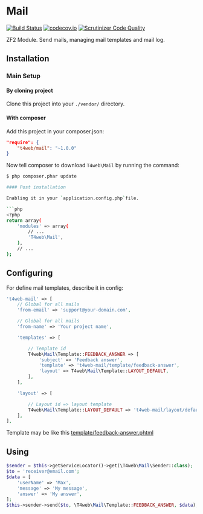 # Mail

[![Build Status](https://travis-ci.org/t4web/Mail.svg?branch=master)](https://travis-ci.org/t4web/Mail)
[![codecov.io](http://codecov.io/github/t4web/Mail/coverage.svg?branch=master)](http://codecov.io/github/t4web/Mail?branch=master)
[![Scrutinizer Code Quality](https://scrutinizer-ci.com/g/t4web/Mail/badges/quality-score.png?b=master)](https://scrutinizer-ci.com/g/t4web/Mail/?branch=master)

ZF2 Module. Send mails, managing mail templates and mail log.

Installation
------------
### Main Setup

#### By cloning project

Clone this project into your `./vendor/` directory.

#### With composer

Add this project in your composer.json:

```json
"require": {
    "t4web/mail": "~1.0.0"
}
```

Now tell composer to download `T4web\Mail` by running the command:

```bash
$ php composer.phar update

#### Post installation

Enabling it in your `application.config.php`file.

```php
<?php
return array(
    'modules' => array(
        // ...
        'T4web\Mail',
    ),
    // ...
);
```

Configuring
------------
For define mail templates, describe it in config:

```php
't4web-mail' => [
    // Global for all mails
    'from-email' => 'support@your-domain.com',

    // Global for all mails
    'from-name' => 'Your project name',

    'templates' => [

        // Template id
        T4web\Mail\Template::FEEDBACK_ANSWER => [
            'subject' => 'Feedback answer',
            'template' => 't4web-mail/template/feedback-answer',
            'layout' => T4web\Mail\Template::LAYOUT_DEFAULT,
        ],
    ],

    'layout' => [

        // Layout id => layout template
        T4web\Mail\Template::LAYOUT_DEFAULT => 't4web-mail/layout/default',
    ],
],
```

Template may be like this [template/feedback-answer.phtml](https://github.com/t4web/Mail/blob/master/view/t4web-mail/template/feedback-answer.phtml)

Using
------------
```php
$sender = $this->getServiceLocator()->get(\T4web\Mail\Sender::class);
$to = 'receiver@email.com';
$data = [
    'userName' => 'Max',
    'message' => 'My message',
    'answer' => 'My answer',
];
$this->sender->send($to, \T4web\Mail\Template::FEEDBACK_ANSWER, $data);
```